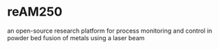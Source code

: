 # reAM250
an open-source research platform for process monitoring and control in powder bed fusion of metals using a laser beam
